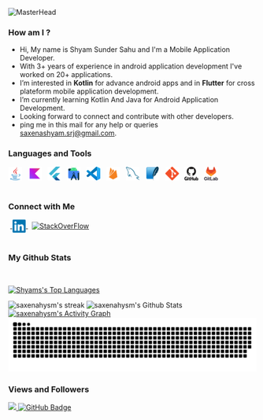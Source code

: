 ![MasterHead](https://1.bp.blogspot.com/-7A4WynwLsMw/XbBpCXG8fHI/AAAAAAAAMt4/uOa1bpLskYgrwGbllhSu2SDj_Mig8SXJQCLcBGAsYHQ/s1600/2000_600px.gif)

### How am I ?

- Hi, My name is Shyam Sunder Sahu and I'm a Mobile Application Developer.
- With 3+ years of experience in android application development I've worked on 20+ applications.
- I’m interested in **Kotlin** for advance android apps and in **Flutter** for cross plateform mobile application development.
- I’m currently learning Kotlin And Java for Android Application Development.
- Looking forward to connect and contribute with other developers.
- ping me in this mail for any help or queries saxenashyam.srj@gmail.com.

<!---
saxenahysm/saxenahysm is a ✨ special ✨ repository because its `README.md` (this file) appears on your GitHub profile.
You can click the Preview link to take a look at your changes.
--->

### Languages and Tools

<div>
  <img src="https://github.com/devicons/devicon/blob/master/icons/java/java-original.svg" title="Java" alt="Java" width="28" height="28"/>
&nbsp;
  <img src="https://github.com/devicons/devicon/blob/master/icons/kotlin/kotlin-original.svg" title="Kotlin" alt="Kotlin" width="28" height="28"/>
&nbsp;
  <img src="https://github.com/devicons/devicon/blob/master/icons/flutter/flutter-original.svg" title="Flutter" alt="Flutter" width="28" height="28"/>
&nbsp;
  <img src="https://github.com/devicons/devicon/blob/master/icons/androidstudio/androidstudio-original.svg" title="Android Studio" alt="Android Studio" width="28" height="28"/>
  &nbsp;
  <img src="https://github.com/devicons/devicon/blob/master/icons/vscode/vscode-original.svg" title="Visual Studio Code" alt="Visual Studio Code" width="28" height="28"/>
&nbsp;
  <img src="https://github.com/devicons/devicon/blob/master/icons/firebase/firebase-plain.svg" title="Firebase" alt="Firebase" width="28" height="28"/>
&nbsp;
  <img src="https://github.com/devicons/devicon/blob/master/icons/mysql/mysql-original.svg" title="MySQL"  alt="MySQL" width="28" height="28"/>
&nbsp;
  <img src="https://github.com/devicons/devicon/blob/master/icons/sqlite/sqlite-original.svg" title="SQLite" **alt="SQLite" width="28" height="28"/>
&nbsp;
  <img src="https://github.com/devicons/devicon/blob/master/icons/git/git-original.svg" title="Git" **alt="Git" width="28" height="28"/>
&nbsp;
  <img src="https://github.com/devicons/devicon/blob/master/icons/github/github-original-wordmark.svg" title="GitHub" **alt="GitHub" width="28" height="28"/>
&nbsp;
  <img src="https://github.com/devicons/devicon/blob/master/icons/gitlab/gitlab-original-wordmark.svg" title="GitLab" **alt="GitLab" width="28" height="28"/>
</div>
<br>

### Connect with Me
<div>
 &nbsp;<a href="https://www.linkedin.com/in/shyam-sunder-6058a816a/" target="blank">
    <img align="center" src="https://github.com/devicons/devicon/blob/master/icons/linkedin/linkedin-original.svg" alt="https://www.linkedin.com/in/shyam-sunder-6058a816a/" height="28" width="28" />
 </a>&nbsp;
 <a href="https://stackoverflow.com/users/18542740/shyam-sunder=profile" target="blank">
  <img align="center" src="https://cdn-icons-png.flaticon.com/512/2111/2111628.png" alt="StackOverFlow" height="28" width="28" />
 </a>
</div>
<br>
<!----------------------------------------------------------------------------------------------------------------------------------------->

### My Github Stats
<br>   
<p align="left">      
  <a href="https://github.com/saxenahysm/github-readme-stats"><img alt="Shyams's Top Languages" src="https://github-readme-stats.vercel.app/api/top-langs/?username=saxenahysm&langs_count=8&count_private=true&layout=compact&theme=react&hide_border=true&bg_color=0D1117" width="48%"/></a>
</p>
<div>
 <img aling="left" title="🔥 Get streak stats for your profile at git.io/streak-stats"alt="saxenahysm's streak"src="https://github-readme-streak-stats.herokuapp.com/?user=saxenahysm&theme=black-ice&hide_border=true&stroke=0000&background=0D1117" width="48%"/>
 <img aling="right"alt="saxenahysm's Github Stats"src="https://github-readme-stats.vercel.app/api?username=saxenahysm&show_icons=true&count_private=true&theme=react&hide_border=true&bg_color=0D1117" width="48%"/> 
<div>
 <!----------------------------------------------------------------------------------------------------------------------------------------->
 <!--------------------------------------------------------GRAPH------------------------------------------------------------>
<a href="https://github.com/saxenahysm/github-readme-activity-graph"><img alt="saxenahysm's Activity Graph" src="https://activity-graph.herokuapp.com/graph?username=saxenahysm&bg_color=0D1117&color=5BCDEC&line=5BCDEC&point=FFFFFF&hide_border=true" /></a>
 <!--------------------------------------------------------SNACK CALENDAR------------------------------------------------------------>
<div align="center">
  <a href="[https://www.linkedin.com/in/mitresh-prajapati/](https://www.linkedin.com/in/shyam-sunder-6058a816a/)"> 
  <img  src="https://github.com/1999AZZAR/1999AZZAR/blob/main/resources/img/grid-snake.svg" alt="snake"  width="100%"/></a>
</div>
 <!--------------------------------------------------------Profile Views------------------------------------------------------------>
 
### Views and Followers
<a href="https://github.com/saxenahysm/github-profile-views-counter">
    <img src="https://komarev.com/ghpvc/?username=saxenahysm">
</a>
<a href="https://github.com/saxenahysm?tab=followers"><img src="https://img.shields.io/github/followers/saxenahysm?label=Followers&style=social" alt="GitHub Badge"></a
